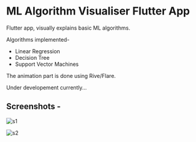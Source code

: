 # ML Algorithm Visualiser Flutter App
Flutter app, visually explains basic ML algorithms.

Algorithms implemented-
- Linear Regression
- Decision Tree
- Support Vector Machines

The animation part is done using Rive/Flare.

Under developement currently...

## Screenshots - 

![s1](https://user-images.githubusercontent.com/59442907/98372293-862ed780-2063-11eb-9528-2542e6991b0d.jpg)

![s2](https://user-images.githubusercontent.com/59442907/98373114-c773b700-2064-11eb-9739-e86ae7f0961d.jpg)



